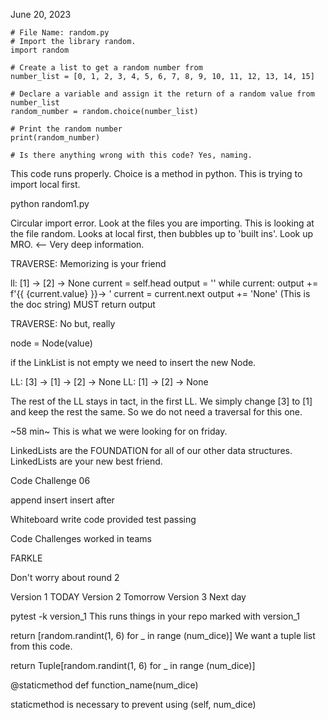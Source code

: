June 20, 2023

    # File Name: random.py
    # Import the library random.
    import random

    # Create a list to get a random number from
    number_list = [0, 1, 2, 3, 4, 5, 6, 7, 8, 9, 10, 11, 12, 13, 14, 15]

    # Declare a variable and assign it the return of a random value from number_list
    random_number = random.choice(number_list)

    # Print the random number
    print(random_number)

    # Is there anything wrong with this code? Yes, naming.

This code runs properly.
Choice is a method in python.
This is trying to import local first.

python random1.py

Circular import error. Look at the files you are importing.
This is looking at the file random.
Looks at local first, then bubbles up to 'built ins'.
Look up MRO. <-- Very deep information.


TRAVERSE: Memorizing is your friend

ll: [1] -> [2] -> None
current = self.head
output = ''
while current: 
    output += f'{{ {current.value} }}-> '
    current = current.next
  output += 'None' (This is the doc string)
MUST return output

TRAVERSE: No but, really


node = Node(value)

if the LinkList is not empty we need to insert the new Node.

LL: [3] -> [1] -> [2] -> None
LL: [1] -> [2] -> None

The rest of the LL stays in tact, in the first LL. We simply change [3] to [1] and keep the rest the same. So we do not need a traversal for this one.

~58 min~ This is what we were looking for on friday.


LinkedLists are the FOUNDATION for all of our other data structures. LinkedLists are your new best friend.



Code Challenge 06

append
insert
insert after

Whiteboard
write code
provided test passing

Code Challenges worked in teams





FARKLE

Don't worry about round 2

Version 1 TODAY
Version 2 Tomorrow
Version 3 Next day


pytest -k version_1
This runs things in your repo marked with version_1

return [random.randint(1, 6) for _ in range (num_dice)]
We want a tuple list from this code.

return Tuple[random.randint(1, 6) for _ in range (num_dice)]

@staticmethod
def function_name(num_dice)

staticmethod is necessary to prevent using (self, num_dice)


